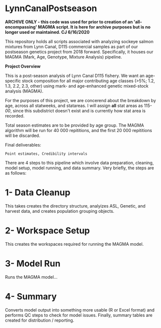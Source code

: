 # LynnCanalPostseason

**ARCHIVE ONLY - this code was used for prior to creation of an 'all-encompassing' MAGMA script. It is here for archive purposes but is no longer used or maintained. CJ 6/16/2020**

This repository holds all scripts associated with analyzing sockeye salmon mixtures from Lynn Canal, D115 commercial samples as part of our postseason genetics project from 2018 forward. Specifically, it houses our MAGMA (Mark, Age, Genotype, Mixture Analysis) pipeline.

<b> Project Overview </b> 

This is a post-season analysis of Lynn Canal D115 fishery. We want an age-specific stock composition for all major contributing age classes (>5%; 1.2, 1.3, 2.2, 2.3, other) using mark- and age-enhanced genetic mixed-stock analysis (MAGMA).    

For the purposes of this project, we are concerend about the breakdown by age, across all statweeks, and statareas. I will assign <b>all</b> stat areas as 115-<i>00</i>, since this subdistrict doesn't exist and is currently how stat area is recorded.    
 
Total season estimates are to be provided by age group. The MAGMA algorithm will be run for 40 000 repititions, and the first 20 000 repititions will be discarded.     

Final deliverables: 
    
    Point estimates, Credibility intervals

There are 4 steps to this pipeline which involve data preparation, cleaning, model setup, model running, and data summary. 
Very briefly, the steps are as follows: 
# 1- Data Cleanup 
This takes creates the directory structure, analyizes ASL, Genetic, and harvest data, and creates population grouping objects. 
# 2- Workspace Setup
This creates the workspaces required for running the MAGMA model. 
# 3- Model Run
Runs the MAGMA model...
# 4- Summary
Converts model output into something more usable (R or Excel format) and performs QC steps to check for model issues. Finally, summary tables are created for distribution / reporting. 
